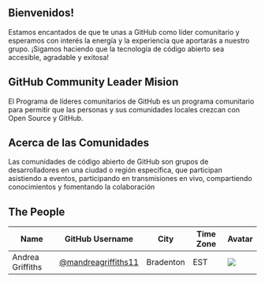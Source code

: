 
## Bienvenidos!

Estamos encantados de que te unas a GitHub como líder comunitario y esperamos con interés la energía y la experiencia que aportarás a nuestro grupo.
¡Sigamos haciendo que la tecnología de código abierto sea accesible, agradable y exitosa! 

## GitHub Community Leader Mision

El Programa de líderes comunitarios de GitHub es un programa comunitario para permitir que las personas y sus comunidades locales crezcan con Open Source y GitHub.

## Acerca de las Comunidades
Las comunidades de código abierto de GitHub son grupos de desarrolladores en una ciudad o región específica, que participan asistiendo a eventos, participando en transmisiones en vivo, compartiendo conocimientos y fomentando la colaboración


## The People

| Name | GitHub Username | City | Time Zone | Avatar |
|---|---|---|---|---|
| Andrea Griffiths | [@mandreagriffiths11](https://github.com/andreagriffiths11) | Bradenton | EST | ![](https://avatars.githubusercontent.com/andreagriffiths11?s=64) |
